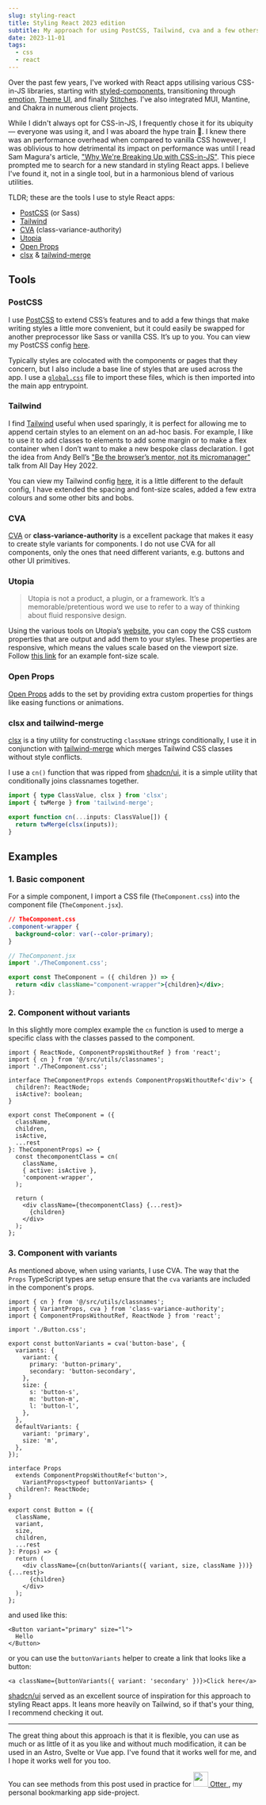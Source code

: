 ```yaml
---
slug: styling-react
title: Styling React 2023 edition
subtitle: My approach for using PostCSS, Tailwind, cva and a few others tools to style react apps and components
date: 2023-11-01
tags:
  - css
  - react
---
```


Over the past few years, I've worked with React apps utilising various CSS-in-JS libraries, starting with [styled-components](https://styled-components.com/), transitioning through [emotion](https://emotion.sh/docs/introduction), [Theme UI](https://theme-ui.com/), and finally [Stitches](https://stitches.dev/). I've also integrated MUI, Mantine, and Chakra in numerous client projects.

While I didn't always opt for CSS-in-JS, I frequently chose it for its ubiquity — everyone was using it, and I was aboard the hype train 🚂. I knew there was an performance overhead when compared to vanilla CSS however, I was oblivious to how detrimental its impact on performance was until I read Sam Magura's article, ["Why We're Breaking Up with CSS-in-JS"](https://dev.to/srmagura/why-were-breaking-up-wiht-css-in-js-4g9b). This piece prompted me to search for a new standard in styling React apps. I believe I've found it, not in a single tool, but in a harmonious blend of various utilities.

TLDR; these are the tools I use to style React apps:

- [PostCSS](https://postcss.org/) (or Sass)
- [Tailwind](https://tailwindcss.com/)
- [CVA](https://cva.style/docs) (class-variance-authority)
- [Utopia](https://utopia.fyi/)
- [Open Props](https://open-props.style/)
- [clsx](https://github.com/lukeed/clsx) & [tailwind-merge](https://github.com/dcastil/tailwind-merge)

## Tools

### PostCSS

I use [PostCSS](https://postcss.org/) to extend CSS’s features and to add a few things that make writing styles a little more convenient, but it could easily be swapped for another preprocessor like Sass or vanilla CSS. It’s up to you. You can view my PostCSS config [here](https://github.com/mrmartineau/Otter/blob/main/postcss.config.json).

Typically styles are colocated with the components or pages that they concern, but I also include a base line of styles that are used across the app. I use a [`global.css`](https://github.com/mrmartineau/otter-2/blob/main/app/globals.css) file to import these files, which is then imported into the main app entrypoint.

### Tailwind

I find [Tailwind](https://tailwindcss.com/) useful when used sparingly, it is perfect for allowing me to append certain styles to an element on an ad-hoc basis. For example, I like to use it to add classes to elements to add some margin or to make a flex container when I don’t want to make a new bespoke class declaration. I got the idea from Andy Bell’s ["Be the browser’s mentor, not its micromanager"](https://www.youtube.com/watch?v=5uhIiI9Ld5M) talk from All Day Hey 2022.

You can view my Tailwind config [here](https://github.com/mrmartineau/otter-2/blob/main/tailwind.config.js), it is a little different to the default config, I have extended the spacing and font-size scales, added a few extra colours and some other bits and bobs.

### CVA

[CVA](https://cva.style/docs) or **class-variance-authority** is a excellent package that makes it easy to create style variants for components. I do not use CVA for all components, only the ones that need different variants, e.g. buttons and other UI primitives.

### Utopia

> Utopia is not a product, a plugin, or a framework. It’s a memorable/pretentious word we use to refer to a way of thinking about fluid responsive design.

Using the various tools on Utopia’s [website](https://utopia.fyi/), you can copy the CSS custom properties that are output and add them to your styles. These properties are responsive, which means the values scale based on the viewport size. Follow [this link](https://utopia.fyi/type/calculator?c=320,18,1.2,1240,20,1.25,5,2,&s=0.75|0.5|0.25,1.5|2|3|4|6,s-l&g=s,l,xl,12) for an example font-size scale.

### Open Props

[Open Props](https://open-props.style/) adds to the set by providing extra custom properties for things like easing functions or animations.

### clsx and tailwind-merge

[clsx](https://github.com/lukeed/clsx) is a tiny utility for constructing `className` strings conditionally, I use it in conjunction with [tailwind-merge](https://github.com/dcastil/tailwind-merge) which merges Tailwind CSS classes without style conflicts.

I use a `cn()` function that was ripped from [shadcn/ui](https://ui.shadcn.com), it is a simple utility that conditionally joins classnames together.

```ts
import { type ClassValue, clsx } from 'clsx';
import { twMerge } from 'tailwind-merge';

export function cn(...inputs: ClassValue[]) {
  return twMerge(clsx(inputs));
}
```

## Examples

### 1. Basic component

For a simple component, I import a CSS file (`TheComponent.css`) into the component file (`TheComponent.jsx`).

```css
// TheComponent.css
.component-wrapper {
  background-color: var(--color-primary);
}
```

```jsx
// TheComponent.jsx
import './TheComponent.css';

export const TheComponent = ({ children }) => {
  return <div className="component-wrapper">{children}</div>;
};
```

### 2. Component without variants

In this slightly more complex example the `cn` function is used to merge a specific class with the classes passed to the component.

```tsx
import { ReactNode, ComponentPropsWithoutRef } from 'react';
import { cn } from '@/src/utils/classnames';
import './TheComponent.css';

interface TheComponentProps extends ComponentPropsWithoutRef<'div'> {
  children?: ReactNode;
  isActive?: boolean;
}

export const TheComponent = ({
  className,
  children,
  isActive,
  ...rest
}: TheComponentProps) => {
  const thecomponentClass = cn(
    className,
    { active: isActive },
    'component-wrapper',
  );

  return (
    <div className={thecomponentClass} {...rest}>
      {children}
    </div>
  );
};
```

### 3. Component with variants

As mentioned above, when using variants, I use CVA. The way that the `Props` TypeScript types are setup ensure that the `cva` variants are included in the component's props.

```tsx
import { cn } from '@/src/utils/classnames';
import { VariantProps, cva } from 'class-variance-authority';
import { ComponentPropsWithoutRef, ReactNode } from 'react';

import './Button.css';

export const buttonVariants = cva('button-base', {
  variants: {
    variant: {
      primary: 'button-primary',
      secondary: 'button-secondary',
    },
    size: {
      s: 'button-s',
      m: 'button-m',
      l: 'button-l',
    },
  },
  defaultVariants: {
    variant: 'primary',
    size: 'm',
  },
});

interface Props
  extends ComponentPropsWithoutRef<'button'>,
    VariantProps<typeof buttonVariants> {
  children?: ReactNode;
}

export const Button = ({
  className,
  variant,
  size,
  children,
  ...rest
}: Props) => {
  return (
    <div className={cn(buttonVariants({ variant, size, className }))} {...rest}>
      {children}
    </div>
  );
};
```

and used like this:

```tsx
<Button variant="primary" size="l">
  Hello
</Button>
```

or you can use the `buttonVariants` helper to create a link that looks like a button:

```tsx
<a className={buttonVariants({ variant: 'secondary' })}>Click here</a>
```

[shadcn/ui](https://ui.shadcn.com) served as an excellent source of inspiration for this approach to styling React apps. It leans more heavily on Tailwind, so if that's your thing, I recommend checking it out.

---

The great thing about this approach is that it is flexible, you can use as much or as little of it as you like and without much modification, it can be used in an Astro, Svelte or Vue app. I've found that it works well for me, and I hope it works well for you too.

You can see methods from this post used in practice for [<img src="https://raw.githubusercontent.com/mrmartineau/Otter/main/public/otter-logo.svg" width="30" height="30" class="mx-2 inline border-none" /> Otter ](https://github.com/mrmartineau/Otter), my personal bookmarking app side-project.
